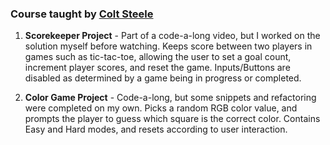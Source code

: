 ### Course taught by [Colt Steele](https://www.udemy.com/the-web-developer-bootcamp/)

1. **Scorekeeper Project** - Part of a code-a-long video, but I worked on the solution myself before watching. Keeps score between two players in games such as tic-tac-toe, allowing the user to set a goal count, increment player scores, and reset the game. Inputs/Buttons are disabled as determined by a game being in progress or completed.

2. **Color Game Project** - Code-a-long, but some snippets and refactoring were completed on my own. Picks a random RGB color value, and prompts the player to guess which square is the correct color. Contains Easy and Hard modes, and resets according to user interaction.
